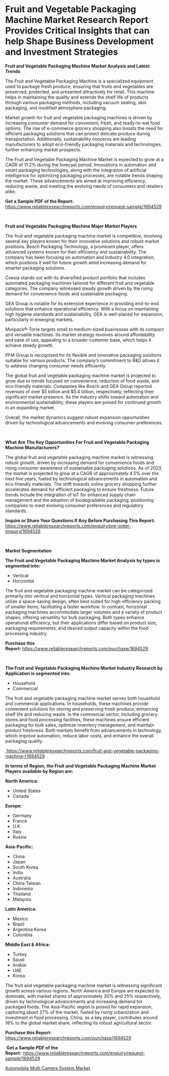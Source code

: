 <p><h1>Fruit and Vegetable Packaging Machine Market Research Report Provides Critical Insights that can help Shape Business Development and Investment Strategies</h1></p><p><strong>Fruit and Vegetable Packaging Machine Market Analysis and Latest Trends</strong></p>
<p><p>The Fruit and Vegetable Packaging Machine is a specialized equipment used to package fresh produce, ensuring that fruits and vegetables are preserved, protected, and presented attractively for retail. This machine helps in maintaining the quality and extends the shelf life of products through various packaging methods, including vacuum sealing, skin packaging, and modified atmosphere packaging. </p><p>Market growth for fruit and vegetable packaging machines is driven by increasing consumer demand for convenient, fresh, and ready-to-eat food options. The rise of e-commerce grocery shopping also boosts the need for efficient packaging solutions that can protect delicate produce during transportation. Additionally, sustainability concerns are leading manufacturers to adopt eco-friendly packaging materials and technologies, further enhancing market prospects.</p><p>The Fruit and Vegetable Packaging Machine Market is expected to grow at a CAGR of 11.2% during the forecast period. Innovations in automation and smart packaging technologies, along with the integration of artificial intelligence for optimizing packaging processes, are notable trends shaping the market. These advancements are aimed at improving efficiency, reducing waste, and meeting the evolving needs of consumers and retailers alike.</p></p>
<p><strong>Get a Sample PDF of the Report:&nbsp;</strong> <a href="https://www.reliableresearchreports.com/enquiry/request-sample/1694529?utm_campaign=3105&utm_medium=2&utm_source=Github&utm_content=ia&utm_term=24032025&utm_id=fruit-and-vegetable-packaging-machine">https://www.reliableresearchreports.com/enquiry/request-sample/1694529</a></p>
<p>&nbsp;</p>
<p><strong>Fruit and Vegetable Packaging Machine Major Market Players</strong></p>
<p><p>The fruit and vegetable packaging machine market is competitive, involving several key players known for their innovative solutions and robust market positions. Bosch Packaging Technology, a prominent player, offers advanced systems known for their efficiency and sustainability. The company has been focusing on automation and Industry 4.0 integration, which positions it well for future growth amid increasing demand for smarter packaging solutions.</p><p>Coesia stands out with its diversified product portfolio that includes automated packaging machines tailored for different fruit and vegetable categories. The company witnessed steady growth driven by the rising demand for convenience foods and sustainable packaging.</p><p>GEA Group is notable for its extensive experience in providing end-to-end solutions that enhance operational efficiency. With a focus on maintaining high hygiene standards and sustainability, GEA is well-placed for expansion, particularly in emerging markets.</p><p>Minipack®-Torre targets small to medium-sized businesses with its compact and versatile machines. Its market strategy revolves around affordability and ease of use, appealing to a broader customer base, which helps it achieve steady growth.</p><p>PFM Group is recognized for its flexible and innovative packaging solutions suitable for various products. The company’s commitment to R&D allows it to address changing consumer needs efficiently.</p><p>The global fruit and vegetable packaging machine market is projected to grow due to trends focused on convenience, reduction of food waste, and eco-friendly materials. Companies like Bosch and GEA Group reported revenues of over $5 billion and $5.4 billion, respectively, reflecting their significant market presence. As the industry shifts toward automation and environmental sustainability, these players are poised for continued growth in an expanding market. </p><p>Overall, the market dynamics suggest robust expansion opportunities driven by technological advancements and evolving consumer preferences.</p></p>
<p>&nbsp;</p>
<p><strong>What Are The Key Opportunities For Fruit and Vegetable Packaging Machine Manufacturers?</strong></p>
<p><p>The global fruit and vegetable packaging machine market is witnessing robust growth, driven by increasing demand for convenience foods and rising consumer awareness of sustainable packaging solutions. As of 2023, the market is projected to grow at a CAGR of approximately 4.5% over the next five years, fueled by technological advancements in automation and eco-friendly materials. The shift towards online grocery shopping further accelerates demand for efficient packaging to ensure freshness. Future trends include the integration of IoT for enhanced supply chain management and the adoption of biodegradable packaging, positioning companies to meet evolving consumer preferences and regulatory standards.</p></p>
<p><strong>Inquire or Share Your Questions If Any Before Purchasing This Report:</strong> <a href="https://www.reliableresearchreports.com/enquiry/pre-order-enquiry/1694529?utm_campaign=3105&utm_medium=2&utm_source=Github&utm_content=ia&utm_term=24032025&utm_id=fruit-and-vegetable-packaging-machine">https://www.reliableresearchreports.com/enquiry/pre-order-enquiry/1694529</a></p>
<p>&nbsp;</p>
<p><strong>Market Segmentation</strong></p>
<p><strong>The Fruit and Vegetable Packaging Machine Market Analysis by types is segmented into:</strong></p>
<p><ul><li>Vertical</li><li>Horizontal</li></ul></p>
<p><p>The fruit and vegetable packaging machine market can be categorized primarily into vertical and horizontal types. Vertical packaging machines utilize a space-saving design, often best suited for high-efficiency packing of smaller items, facilitating a faster workflow. In contrast, horizontal packaging machines accommodate larger volumes and a variety of product shapes, offering versatility for bulk packaging. Both types enhance operational efficiency, but their applications differ based on product size, packaging requirements, and desired output capacity within the food processing industry.</p></p>
<p><strong>Purchase this Report:&nbsp;</strong><a href="https://www.reliableresearchreports.com/purchase/1694529?utm_campaign=3105&utm_medium=2&utm_source=Github&utm_content=ia&utm_term=24032025&utm_id=fruit-and-vegetable-packaging-machine">https://www.reliableresearchreports.com/purchase/1694529</a></p>
<p>&nbsp;</p>
<p><strong>The Fruit and Vegetable Packaging Machine Market Industry Research by Application is segmented into:</strong></p>
<p><ul><li>Household</li><li>Commercial</li></ul></p>
<p><p>The fruit and vegetable packaging machine market serves both household and commercial applications. In households, these machines provide convenient solutions for storing and preserving fresh produce, enhancing shelf life and reducing waste. In the commercial sector, including grocery stores and food processing facilities, these machines ensure efficient packaging for bulk sales, optimize inventory management, and maintain product freshness. Both markets benefit from advancements in technology, which improve automation, reduce labor costs, and enhance the overall packaging quality.</p></p>
<p><a href="https://www.reliableresearchreports.com/fruit-and-vegetable-packaging-machine-r1694529?utm_campaign=3105&utm_medium=2&utm_source=Github&utm_content=ia&utm_term=24032025&utm_id=fruit-and-vegetable-packaging-machine">&nbsp;https://www.reliableresearchreports.com/fruit-and-vegetable-packaging-machine-r1694529</a></p>
<p><strong>In terms of Region, the Fruit and Vegetable Packaging Machine Market Players available by Region are:</strong></p>
<p>
    <p> <strong> North America: </strong>
        <ul>
            <li>United States</li>
            <li>Canada</li>
        </ul>
        </p> 
    <p> <strong> Europe: </strong>
        <ul>
            <li>Germany</li>
            <li>France</li>
            <li>U.K.</li>
            <li>Italy</li>
            <li>Russia</li>
        </ul>
        </p> 
    <p> <strong> Asia-Pacific: </strong>
        <ul>
            <li>China</li>
            <li>Japan</li>
            <li>South Korea</li>
            <li>India</li>
            <li>Australia</li>
            <li>China Taiwan</li>
            <li>Indonesia</li>
            <li>Thailand</li>
            <li>Malaysia</li>
        </ul>
        </p> 
    <p> <strong> Latin America: </strong>
        <ul>
            <li>Mexico</li>
            <li>Brazil</li>
            <li>Argentina Korea</li>
            <li>Colombia</li>
        </ul>
        </p> 
    <p> <strong> Middle East & Africa: </strong>
        <ul>
            <li>Turkey</li>
            <li>Saudi</li>
            <li>Arabia</li>
            <li>UAE</li>
            <li>Korea</li>
        </ul>
    </p>
    </p>
<p><p>The fruit and vegetable packaging machine market is witnessing significant growth across various regions. North America and Europe are expected to dominate, with market shares of approximately 30% and 25% respectively, driven by technological advancements and increasing demand for packaged foods. The Asia-Pacific region is poised for rapid expansion, capturing about 27% of the market, fueled by rising urbanization and investment in food processing. China, as a key player, contributes around 18% to the global market share, reflecting its robust agricultural sector.</p></p>
<p><strong>Purchase this Report: </strong><a href="https://www.reliableresearchreports.com/purchase/1694529?utm_campaign=3105&utm_medium=2&utm_source=Github&utm_content=ia&utm_term=24032025&utm_id=fruit-and-vegetable-packaging-machine">https://www.reliableresearchreports.com/purchase/1694529</a></p>
<p>&nbsp;<strong>Get a Sample PDF of the Report:&nbsp;&nbsp;</strong><a href="https://www.reliableresearchreports.com/enquiry/request-sample/1694529?utm_campaign=3105&utm_medium=2&utm_source=Github&utm_content=ia&utm_term=24032025&utm_id=fruit-and-vegetable-packaging-machine">https://www.reliableresearchreports.com/enquiry/request-sample/1694529</a></p>
<p><strong></strong></p>
<p><p><a href="https://github.com/waackheidtn5/Market-Research-Report-List-1/blob/main/automobile-multi-camera-system-market.md?utm_campaign=3105&utm_medium=2&utm_source=Github&utm_content=ia&utm_term=24032025&utm_id=fruit-and-vegetable-packaging-machine">Automobile Multi Camera System Market</a></p></p>